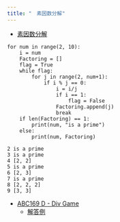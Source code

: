 ```yaml
---
title: "　素因数分解"
---
```


* [素因数分解](https://ja.wikipedia.org/wiki/%E7%B4%A0%E5%9B%A0%E6%95%B0%E5%88%86%E8%A7%A3)

```python:サンプルコード
for num in range(2, 10):
    i = num
    Factoring = []
    flag = True
    while flag:
        for j in range(2, num+1):
            if i % j == 0:
                i = i/j
                if i == 1:
                    flag = False
                Factoring.append(j)
                break
    if len(Factoring) == 1:
        print(num, "is a prime")
    else:
        print(num, Factoring)
```

```text:実行結果
2 is a prime
3 is a prime
4 [2, 2]
5 is a prime
6 [2, 3]
7 is a prime
8 [2, 2, 2]
9 [3, 3]
```

- [ABC169 D - Div Game](https://atcoder.jp/contests/abc169/tasks/abc169_d)
    - [解答例](https://atcoder.jp/contests/abc169/submissions/13919806)